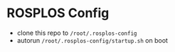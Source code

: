 # ROSPLOS Config

- clone this repo to ```/root/.rosplos-config```
- autorun ```/root/.rosplos-config/startup.sh``` on boot